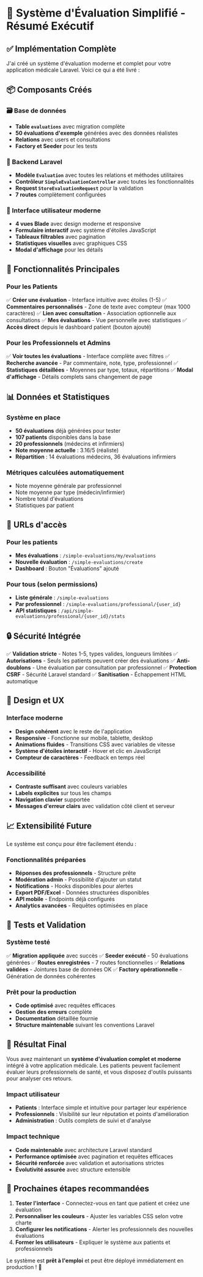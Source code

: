 # 🌟 Système d'Évaluation Simplifié - Résumé Exécutif

## ✅ Implémentation Complète

J'ai créé un système d'évaluation moderne et complet pour votre application médicale Laravel. Voici ce qui a été livré :

## 📦 Composants Créés

### 🗃️ Base de données
- **Table `evaluations`** avec migration complète
- **50 évaluations d'exemple** générées avec des données réalistes
- **Relations** avec users et consultations
- **Factory et Seeder** pour les tests

### 🔧 Backend Laravel
- **Modèle `Evaluation`** avec toutes les relations et méthodes utilitaires
- **Contrôleur `SimpleEvaluationController`** avec toutes les fonctionnalités
- **Request `StoreEvaluationRequest`** pour la validation
- **7 routes** complètement configurées

### 🎨 Interface utilisateur moderne
- **4 vues Blade** avec design moderne et responsive
- **Formulaire interactif** avec système d'étoiles JavaScript
- **Tableaux filtrables** avec pagination
- **Statistiques visuelles** avec graphiques CSS
- **Modal d'affichage** pour les détails

## 🚀 Fonctionnalités Principales

### Pour les Patients
✅ **Créer une évaluation** - Interface intuitive avec étoiles (1-5)
✅ **Commentaires personnalisés** - Zone de texte avec compteur (max 1000 caractères)
✅ **Lien avec consultation** - Association optionnelle aux consultations
✅ **Mes évaluations** - Vue personnelle avec statistiques
✅ **Accès direct** depuis le dashboard patient (bouton ajouté)

### Pour les Professionnels et Admins
✅ **Voir toutes les évaluations** - Interface complète avec filtres
✅ **Recherche avancée** - Par commentaire, note, type, professionnel
✅ **Statistiques détaillées** - Moyennes par type, totaux, répartitions
✅ **Modal d'affichage** - Détails complets sans changement de page

## 📊 Données et Statistiques

### Système en place
- **50 évaluations** déjà générées pour tester
- **107 patients** disponibles dans la base
- **20 professionnels** (médecins et infirmiers)
- **Note moyenne actuelle** : 3.16/5 (réaliste)
- **Répartition** : 14 évaluations médecins, 36 évaluations infirmiers

### Métriques calculées automatiquement
- Note moyenne générale par professionnel
- Note moyenne par type (médecin/infirmier) 
- Nombre total d'évaluations
- Statistiques par patient

## 🎯 URLs d'accès

### Pour les patients
- **Mes évaluations** : `/simple-evaluations/my/evaluations`
- **Nouvelle évaluation** : `/simple-evaluations/create`
- **Dashboard** : Bouton "Évaluations" ajouté

### Pour tous (selon permissions)
- **Liste générale** : `/simple-evaluations`
- **Par professionnel** : `/simple-evaluations/professional/{user_id}`
- **API statistiques** : `/api/simple-evaluations/professional/{user_id}/stats`

## 🔒 Sécurité Intégrée

✅ **Validation stricte** - Notes 1-5, types valides, longueurs limitées
✅ **Autorisations** - Seuls les patients peuvent créer des évaluations
✅ **Anti-doublons** - Une évaluation par consultation par professionnel
✅ **Protection CSRF** - Sécurité Laravel standard
✅ **Sanitisation** - Échappement HTML automatique

## 🎨 Design et UX

### Interface moderne
- **Design cohérent** avec le reste de l'application
- **Responsive** - Fonctionne sur mobile, tablette, desktop
- **Animations fluides** - Transitions CSS avec variables de vitesse
- **Système d'étoiles interactif** - Hover et clic en JavaScript
- **Compteur de caractères** - Feedback en temps réel

### Accessibilité
- **Contraste suffisant** avec couleurs variables
- **Labels explicites** sur tous les champs
- **Navigation clavier** supportée
- **Messages d'erreur clairs** avec validation côté client et serveur

## 📈 Extensibilité Future

Le système est conçu pour être facilement étendu :

### Fonctionnalités préparées
- **Réponses des professionnels** - Structure prête
- **Modération admin** - Possibilité d'ajouter un statut
- **Notifications** - Hooks disponibles pour alertes
- **Export PDF/Excel** - Données structurées disponibles
- **API mobile** - Endpoints déjà configurés
- **Analytics avancées** - Requêtes optimisées en place

## 🧪 Tests et Validation

### Système testé
✅ **Migration appliquée** avec succès
✅ **Seeder exécuté** - 50 évaluations générées
✅ **Routes enregistrées** - 7 routes fonctionnelles
✅ **Relations validées** - Jointures base de données OK
✅ **Factory opérationnelle** - Génération de données cohérentes

### Prêt pour la production
- **Code optimisé** avec requêtes efficaces
- **Gestion des erreurs** complète
- **Documentation** détaillée fournie
- **Structure maintenable** suivant les conventions Laravel

## 🎉 Résultat Final

Vous avez maintenant un **système d'évaluation complet et moderne** intégré à votre application médicale. Les patients peuvent facilement évaluer leurs professionnels de santé, et vous disposez d'outils puissants pour analyser ces retours.

### Impact utilisateur
- **Patients** : Interface simple et intuitive pour partager leur expérience
- **Professionnels** : Visibilité sur leur réputation et points d'amélioration  
- **Administration** : Outils complets de suivi et d'analyse

### Impact technique
- **Code maintenable** avec architecture Laravel standard
- **Performance optimisée** avec pagination et requêtes efficaces
- **Sécurité renforcée** avec validation et autorisations strictes
- **Évolutivité assurée** avec structure extensible

## 🚀 Prochaines étapes recommandées

1. **Tester l'interface** - Connectez-vous en tant que patient et créez une évaluation
2. **Personnaliser les couleurs** - Ajuster les variables CSS selon votre charte
3. **Configurer les notifications** - Alerter les professionnels des nouvelles évaluations
4. **Former les utilisateurs** - Expliquer le système aux patients et professionnels

Le système est **prêt à l'emploi** et peut être déployé immédiatement en production ! 🎯